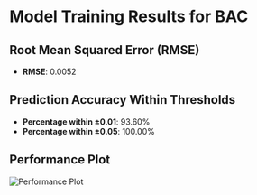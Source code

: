 # Model Training Results for BAC

## Root Mean Squared Error (RMSE)
- **RMSE**: 0.0052

## Prediction Accuracy Within Thresholds
- **Percentage within ±0.01**: 93.60%
- **Percentage within ±0.05**: 100.00%

## Performance Plot
![Performance Plot](../imgs/BAC.png)
